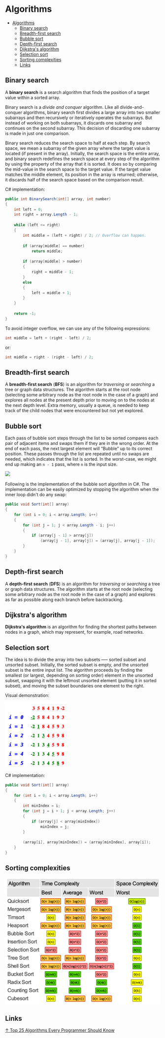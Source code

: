 # Algorithms

- [Algorithms](#algorithms)
  - [Binary search](#binary-search)
  - [Breadth-first search](#breadth-first-search)
  - [Bubble sort](#bubble-sort)
  - [Depth-first search](#depth-first-search)
  - [Dijkstra's algorithm](#dijkstras-algorithm)
  - [Selection sort](#selection-sort)
  - [Sorting complexities](#sorting-complexities)
  - [Links](#links)

## Binary search

A **binary search** is a search algorithm that finds the position of a target value within a sorted array.

Binary search is a *divide and conquer* algorithm. Like all divide-and-conquer algorithms, binary search first divides a large array into two smaller subarrays and then recursively or iteratively operates the subarrays. But instead of working on both subarrays, it discards one subarray and continues on the second subarray. This decision of discarding one subarray is made in just one comparison.

Binary search reduces the search space to half at each step. By search space, we mean a subarray of the given array where the target value is located (if present in the array). Initially, the search space is the entire array, and binary search redefines the search space at every step of the algorithm by using the property of the array that it is sorted. It does so by comparing the mid-value in the search space to the target value. If the target value matches the middle element, its position in the array is returned; otherwise, it discards half of the search space based on the comparison result.

C# implementation:

```csharp
public int BinarySearch(int[] array, int number)
{
    int left = 0;
    int right = array.Length - 1;

    while (left <= right)
    {
        int middle = (left + right) / 2; // Overflow can happen.

        if (array[middle] == number)
            return middle;

        if (array[middle] > number)
        {
            right = middle - 1;
        }
        else
        {
            left = middle + 1;
        }
    }

    return -1;
}
```

To avoid integer overflow, we can use any of the following expressions:

```csharp
int middle = left + (right - left) / 2;
```

or:

```csharp
int middle = right - (right - left) / 2;
```

## Breadth-first search

A **breadth-first search** (**BFS**) is an algorithm for *traversing* or *searching*  a tree or graph data structures. The algorithm starts at the root node (selecting some arbitrary node as the root node in the case of a graph) and explores all nodes at the present depth prior to moving on to the nodes at the next depth level. Extra memory, usually a queue, is needed to keep track of the child nodes that were encountered but not yet explored.

## Bubble sort

Each pass of bubble sort steps through the list to be sorted compares each pair of adjacent items and swaps them if they are in the wrong order. At the end of each pass, the next largest element will “Bubble” up to its correct position. These passes through the list are repeated until no swaps are needed, which indicates that the list is sorted. In the worst-case, we might end up making an `n - 1` pass, where `n` is the input size.

<img src="https://upload.wikimedia.org/wikipedia/commons/c/c8/Bubble-sort-example-300px.gif">

Following is the implementation of the bubble sort algorithm in C#. The implementation can be easily optimized by stopping the algorithm when the inner loop didn't do any swap:

```csharp
public void Sort(int[] array)
{
    for (int i = 0; i < array.Length; i++)
    {
        for (int j = 1; j < array.Length - i; j++)
        {
            if (array[j - 1] > array[j])
                (array[j - 1], array[j]) = (array[j], array[j - 1]);
        }
    }
}
```

## Depth-first search

A **depth-first search** (**DFS**) is an algorithm for *traversing* or *searching* a tree or graph data structures. The algorithm starts at the root node (selecting some arbitrary node as the root node in the case of a graph) and explores as far as possible along each branch before backtracking.

## Dijkstra's algorithm

**Dijkstra's algorithm** is an algorithm for finding the shortest paths between nodes in a graph, which may represent, for example, road networks.

## Selection sort

The idea is to divide the array into two subsets —– sorted subset and unsorted subset. Initially, the sorted subset is empty, and the unsorted subset is the entire input list. The algorithm proceeds by finding the smallest (or largest, depending on sorting order) element in the unsorted subset, swapping it with the leftmost unsorted element (putting it in sorted subset), and moving the subset boundaries one element to the right.

Visual demonstration:

<img src="selection%20sort.png" width="200px">

C# implementation:

```csharp
public void Sort(int[] array)
{
    for (int i = 0; i < array.Length; i++)
    {
        int minIndex = i;
        for (int j = i + 1; j < array.Length; j++)
        {
            if (array[j] < array[minIndex])
                minIndex = j;
        }

        (array[i], array[minIndex]) = (array[minIndex], array[i]);
    }
}
```

## Sorting complexities

<img src="array%20sorting%20complexities.png" width="530px">

## Links

[↑ Top 25 Algorithms Every Programmer Should Know](https://medium.com/techie-delight/top-25-algorithms-every-programmer-should-know-373246b4881b)
